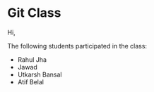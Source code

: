 # Git Class

Hi,

The following students participated in the class:

- Rahul Jha
- Jawad
- Utkarsh Bansal
- Atif Belal
